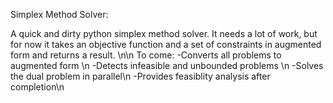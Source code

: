 Simplex Method Solver:

A quick and dirty python simplex method solver. It needs a lot of work, but for now it takes an objective function and a set of constraints in augmented form and returns a result.
\n\n
To come:
-Converts all problems to augmented form \n
-Detects infeasible and unbounded problems \n
-Solves the dual problem in parallel\n
-Provides feasiblity analysis after completion\n

